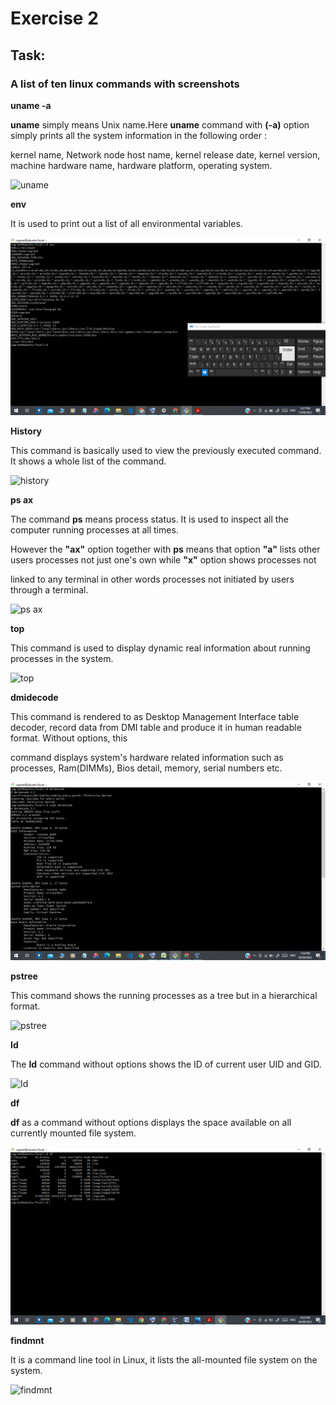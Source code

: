 # Exercise 2

## Task:

### A list of ten linux commands with screenshots


**uname -a**

**uname** simply means Unix name.Here **uname** command with **(-a)** option simply prints all the system information in the following order : 

kernel name, Network node host name, kernel release date, kernel version, machine hardware name, hardware platform, operating system.

![uname]()



**env**

It is used to print out a list of all environmental variables. 

![env](https://github.com/Dev-Edidiong/Altschool-Cloud-Exercises-Project/blob/36c1b8195b17322601b2807d62cf5a8953b70768/Exercise_2/env.png)



**History**

This command is basically used to view the previously executed command. It shows a whole list of the command. 

![history]()




**ps ax** 

The command **ps** means process status. It is used to inspect all the computer running processes at all times. 

However the **"ax"** option together with **ps** means that option  **"a"** lists other users processes not just one's own while **"x"** option shows processes not

linked to any terminal in other words processes not initiated by users through a terminal. 

![ps ax]()



**top** 

This command is used to display dynamic real information about running processes in the system.


![top]()



**dmidecode** 

This command is rendered to as Desktop Management Interface table decoder, record data from DMI table and produce it in human readable format. Without options, this 

command displays system's hardware related information such as processes, Ram(DIMMs), Bios detail, memory, serial numbers etc. 

![dmidecode](https://github.com/Dev-Edidiong/Altschool-Cloud-Exercises-Project/blob/949ebdc6c3b62cbc109a452b782f31be9dc1c59c/Exercise_2/demidecode.png)



**pstree**

This command shows the running processes as a tree but in a hierarchical format. 

![pstree]()



**Id**

The **Id** command without options shows the ID of current user UID and GID.

![Id]()



**df**

**df** as a command without options displays the space available on all currently mounted file system.

![df](https://github.com/Dev-Edidiong/Altschool-Cloud-Exercises-Project/blob/c01887a2db78caa5ee0fa40bd83c6fe09b1c3f6b/Exercise_2/df.png)



**findmnt**

It is a command line tool in Linux, it lists the all-mounted file system on the system. 

![findmnt]()


